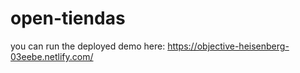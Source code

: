 # open-tiendas

you can run the deployed demo here: https://objective-heisenberg-03eebe.netlify.com/

